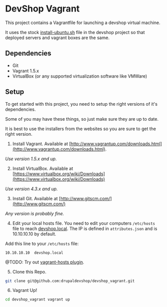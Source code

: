 DevShop Vagrant
===============

This project contains a Vagrantfile for launching a devshop virtual machine.

It uses the stock [install-ubuntu.sh](https://github.com/drupaldevshop/devshop/blob/6.x-1.x/install.debian.sh)
file in the devshop project so that deployed servers and vagrant boxes are the same.

Dependencies
------------

- Git
- Vagrant 1.5.x
- VirtualBox (or any supported virtualization software like VMWare)

Setup
-----

To get started with this project, you need to setup the right versions of it's dependencies.

Some of you may have these things, so just make sure they are up to date.

It is best to use the installers from the websites so you are sure to get the right version.


1. Install Vagrant.
  Available at [http://www.vagrantup.com/downloads.html](http://www.vagrantup.com/downloads.html).
  
  *Use version 1.5.x and up.*

2. Install VirtualBox.
  Available at [https://www.virtualbox.org/wiki/Downloads](https://www.virtualbox.org/wiki/Downloads)
  
  *Use version 4.3.x and up.*

3. Install Git.
  Available at [http://www.gitscm.com/](http://www.gitscm.com/)

  *Any version is probably fine.*

4. Edit your local hosts file.
  You need to edit your computers `/etc/hosts` file to reach [devshop.local](http://devshop.local).
  The IP is defined in `attributes.json` and is 10.10.10.10 by default.

  Add this line to your `/etc/hosts` file:
  
  ```
  10.10.10.10  devshop.local
  ```
  @TODO: Try out [vagrant-hosts plugin](https://github.com/adrienthebo/vagrant-hosts).
  
5. Clone this Repo.

  ```sh
  git clone git@github.com:drupaldevshop/devshop_vagrant.git
  ```
6. Vagrant Up!
  ```sh
  cd devshop_vagrant vagrant up
  ```


